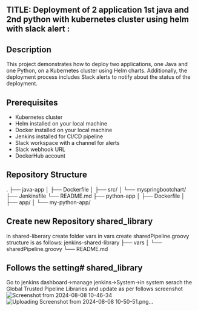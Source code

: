 ## TITLE: Deployment of 2 application 1st java and 2nd python with kubernetes cluster using helm with slack alert :
  


## Description
This project demonstrates how to deploy two applications, one Java and one Python, on a Kubernetes cluster using Helm charts. Additionally, the deployment process includes Slack alerts to notify about the status of the deployment.

## Prerequisites
- Kubernetes cluster
- Helm installed on your local machine
- Docker installed on your local machine
- Jenkins installed for CI/CD pipeline
- Slack workspace with a channel for alerts
- Slack webhook URL
- DockerHub account

## Repository Structure
 .
├── java-app
│ ├── Dockerfile
│ ├── src/
│ └── myspringbootchart/
  ├── Jenkinsfile
└── README.md
├── python-app
│ ├── Dockerfile
│ ├── app/
│ └── my-python-app/

## Create new Repository shared_library
  in shared-liberary create folder vars in vars create sharedPipeline.groovy
structure is as follows:
jenkins-shared-library 
├── vars │ 
             └── sharedPipeline.groovy 
                       └── README.md

## Follows the setting# shared_library
Go to jenkins dashboard->manage jenkins->System->in system serach the Global Trusted Pipeline Libraries and update as per follows screenshot
![Screenshot from 2024-08-08 10-46-34](https://github.com/user-attachments/assets/da0c55aa-ee71-4dfc-90ee-5bd87d7121f1)
![Uploading Screenshot from 2024-08-08 10-50-51.png…]()

